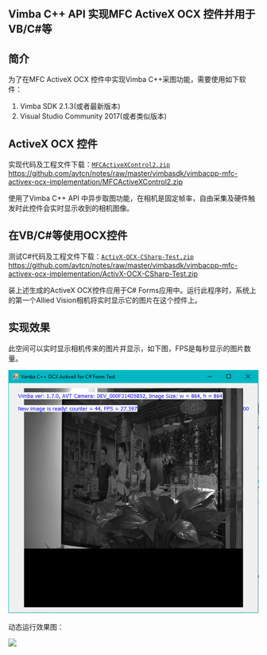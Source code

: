 Vimba C++ API 实现MFC ActiveX OCX 控件并用于 VB/C#等
---

## 简介
为了在MFC ActiveX OCX 控件中实现Vimba C++采图功能，需要使用如下软件：
1. Vimba SDK 2.1.3(或者最新版本)
2. Visual Studio Community 2017(或者类似版本)

## ActiveX OCX 控件
实现代码及工程文件下载：[`MFCActiveXControl2.zip`](MFCActiveXControl2.zip)   
https://github.com/avtcn/notes/raw/master/vimbasdk/vimbacpp-mfc-activex-ocx-implementation/MFCActiveXControl2.zip

使用了Vimba C++ API 中异步取图功能，在相机是固定帧率，自由采集及硬件触发时此控件会实时显示收到的相机图像。

## 在VB/C#等使用OCX控件
测试C#代码及工程文件下载：[`ActivX-OCX-CSharp-Test.zip`](ActivX-OCX-CSharp-Test.zip)   
https://github.com/avtcn/notes/raw/master/vimbasdk/vimbacpp-mfc-activex-ocx-implementation/ActivX-OCX-CSharp-Test.zip

装上述生成的ActiveX OCX控件应用于C# Forms应用中。运行此程序时，系统上的第一个Allied Vision相机将实时显示它的图片在这个控件上。


## 实现效果
此空间可以实时显示相机传来的图片并显示，如下图，FPS是每秒显示的图片数量。

![](screenshot.png)  

动态运行效果图： 

![](vimba-activex-ocx-for-CSharp.gif)
